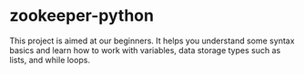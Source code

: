 # zookeeper-python
This project is aimed at our beginners. It helps you understand some syntax basics and learn how to work with variables, data storage types such as lists, and while loops.

